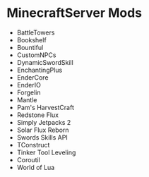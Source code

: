 # MinecraftServer Mods

* BattleTowers
* Bookshelf
* Bountiful
* CustomNPCs
* DynamicSwordSkill
* EnchantingPlus
* EnderCore
* EnderIO
* Forgelin
* Mantle
* Pam's HarvestCraft
* Redstone Flux
* Simply Jetpacks 2
* Solar Flux Reborn
* Swords Skills API
* TConstruct
* Tinker Tool Leveling
* Coroutil
* World of Lua
